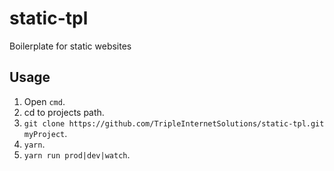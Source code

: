 # static-tpl
Boilerplate for static websites

## Usage
1. Open `cmd`.
2. cd to projects path.
3. `git clone https://github.com/TripleInternetSolutions/static-tpl.git myProject`.
4. `yarn`.
5. `yarn run prod|dev|watch`.
